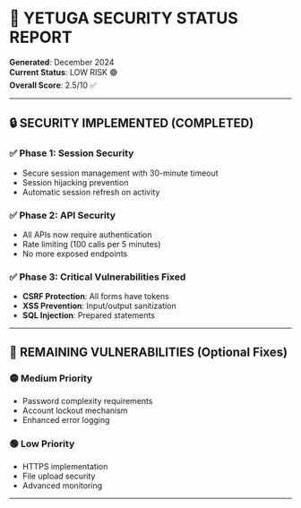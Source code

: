 # 🚨 YETUGA SECURITY STATUS REPORT

**Generated**: December 2024  
**Current Status**: LOW RISK 🟢  
**Overall Score**: 2.5/10 ✅

---

## 🔒 **SECURITY IMPLEMENTED (COMPLETED)**

### ✅ **Phase 1: Session Security**
- Secure session management with 30-minute timeout
- Session hijacking prevention
- Automatic session refresh on activity

### ✅ **Phase 2: API Security**  
- All APIs now require authentication
- Rate limiting (100 calls per 5 minutes)
- No more exposed endpoints

### ✅ **Phase 3: Critical Vulnerabilities Fixed**
- **CSRF Protection**: All forms have tokens
- **XSS Prevention**: Input/output sanitization
- **SQL Injection**: Prepared statements

---

## 🚨 **REMAINING VULNERABILITIES (Optional Fixes)**

### 🟡 **Medium Priority**
- Password complexity requirements
- Account lockout mechanism
- Enhanced error logging

### 🟢 **Low Priority**
- HTTPS implementation
- File upload security
- Advanced monitoring

---


